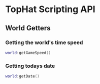 # TopHat Scripting API
## World Getters

### Getting the world's time speed
```lua
world:getGameSpeed()
```

### Getting todays date
```lua
world:getDate()
```